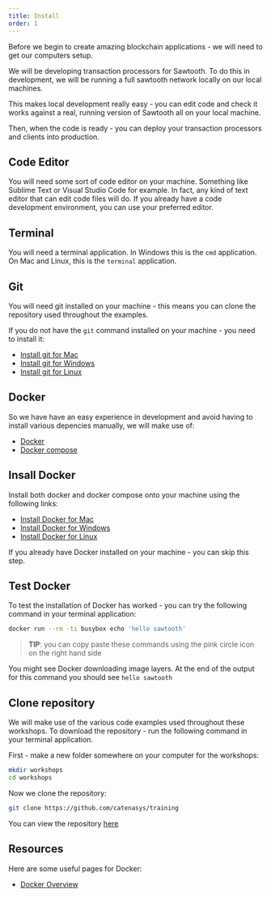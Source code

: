 ```yaml
---
title: Install
order: 1
---
```


Before we begin to create amazing blockchain applications - we will need to get our computers setup.

We will be developing transaction processors for Sawtooth.  To do this in development, we will be running a full sawtooth network locally on our local machines.

This makes local development really easy - you can edit code and check it works against a real, running version of Sawtooth all on your local machine.

Then, when the code is ready - you can deploy your transaction processors and clients into production.

## Code Editor

You will need some sort of code editor on your machine.  Something like Sublime Text or Visual Studio Code for example.  In fact, any kind of text editor that can edit code files will do.  If you already have a code development environment, you can use your preferred editor.

## Terminal

You will need a terminal application.  In Windows this is the `cmd` application.  On Mac and Linux, this is the `terminal` application.

## Git

You will need git installed on your machine - this means you can clone the repository used throughout the examples.

If you do not have the `git` command installed on your machine - you need to install it:

 * [Install git for Mac](https://git-scm.com/download/mac)
 * [Install git for Windows](https://git-scm.com/download/win)
 * [Install git for Linux](https://git-scm.com/book/en/v2/Getting-Started-Installing-Git)

## Docker

So we have have an easy experience in development and avoid having to install various depencies manually, we will make use of:

 * [Docker](https://www.docker.com/)
 * [Docker compose](https://docs.docker.com/v17.09/compose/overview/)

## Insall Docker

Install both docker and docker compose onto your machine using the following links:

 * [Install Docker for Mac](https://docs.docker.com/docker-for-mac/install/)
 * [Install Docker for Windows](https://docs.docker.com/docker-for-windows/install/)
 * [Install Docker for Linux](https://docs.docker.com/install/linux/docker-ce/ubuntu/)

If you already have Docker installed on your machine - you can skip this step.

## Test Docker

To test the installation of Docker has worked - you can try the following command in your terminal application:

```bash
docker run --rm -ti busybox echo 'hello sawtooth'
```

> **TIP**: you can copy paste these commands using the pink circle icon on the right hand side


You might see Docker downloading image layers.  At the end of the output for this command you should see `hello sawtooth`

## Clone repository

We will make use of the various code examples used throughout these workshops.  To download the repository - run the following command in your terminal application.

First - make a new folder somewhere on your computer for the workshops:

```bash
mkdir workshops
cd workshops
```

Now we clone the repository:

```bash
git clone https://github.com/catenasys/training
```

You can view the repository [here](https://github.com/catenasys/training)

## Resources

Here are some useful pages for Docker:

 * [Docker Overview](https://docs.docker.com/engine/docker-overview/#what-can-i-use-docker-for)
 
